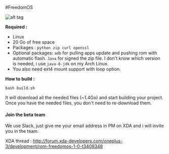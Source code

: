 #FreedomOS

![alt tag](https://raw.githubusercontent.com/Nevax07/FreedomOS/op3/banner_small.png)

**Required :**
- Linux 
- 20 Go of free space
- Packages : `python zip curl openssl`
- Optional packages: `adb` for pulling apps update and pushing rom with automatic flash. 
                     `Java` for signed the zip file.
                    I don't know which version is needed, i use `java-8-jdk` on my Arch Linux.
- You also need ext4 mount support with loop option.

**How to build :**

```
bash build.sh
```

It will download all the needed files (~1.4Go) and start building your project.
Once you have the needed files, you don't need to re-download them.

#### Join the beta team
We use Slack, just give me your email address in PM on XDA and i will invite you in the team.

XDA thread : http://forum.xda-developers.com/oneplus-3/development/rom-freedomos-1-0-t3409348
